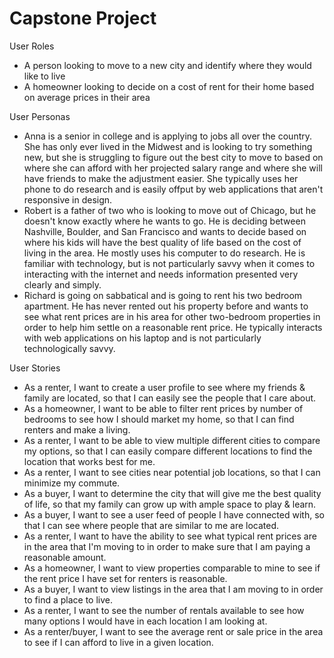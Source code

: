# Capstone Project

User Roles
- A person looking to move to a new city and identify where they would like to live
- A homeowner looking to decide on a cost of rent for their home based on average prices in their area

User Personas
- Anna is a senior in college and is applying to jobs all over the country. She has only ever lived in the Midwest and is looking to try something new, but she is struggling to figure out the best city to move to based on where she can afford with her projected salary range and where she will have friends to make the adjustment easier. She typically uses her phone to do research and is easily offput by web applications that aren't responsive in design.
- Robert is a father of two who is looking to move out of Chicago, but he doesn't know exactly where he wants to go. He is deciding between Nashville, Boulder, and San Francisco and wants to decide based on where his kids will have the best quality of life based on the cost of living in the area. He mostly uses his computer to do research. He is familiar with technology, but is not particularly savvy when it comes to interacting with the internet and needs information presented very clearly and simply. 
- Richard is going on sabbatical and is going to rent his two bedroom apartment. He has never rented out his property before and wants to see what rent prices are in his area for other two-bedroom properties in order to help him settle on a reasonable rent price. He typically interacts with web applications on his laptop and is not particularly technologically savvy.

User Stories
- As a renter, I want to create a user profile to see where my friends & family are located, so that I can easily see the people that I care about.
- As a homeowner, I want to be able to filter rent prices by number of bedrooms to see how I should market my home, so that I can find renters and make a living.
- As a renter, I want to be able to view multiple different cities to compare my options, so that I can easily compare different locations to find the location that works best for me.
- As a renter, I want to see cities near potential job locations, so that I can minimize my commute.
- As a buyer, I want to determine the city that will give me the best quality of life, so that my family can grow up with ample space to play & learn.
- As a buyer, I want to see a user feed of people I have connected with, so that I can see where people that are similar to me are located. 
- As a renter, I want to have the ability to see what typical rent prices are in the area that I'm moving to in order to make sure that I am paying a reasonable amount.
- As a homeowner, I want to view properties comparable to mine to see if the rent price I have set for renters is reasonable.
- As a buyer, I want to view listings in the area that I am moving to in order to find a place to live.
- As a renter, I want to see the number of rentals available to see how many options I would have in each location I am looking at.
- As a renter/buyer, I want to see the average rent or sale price in the area to see if I can afford to live in a given location.
